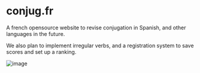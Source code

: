 # conjug.fr

A french opensource website to revise conjugation in Spanish, and other languages in the future.

We also plan to implement irregular verbs, and a registration system to save scores and set up a ranking.

![image](https://user-images.githubusercontent.com/69462822/234614852-9fa6415c-b730-4633-8322-7612806acfdb.png)
